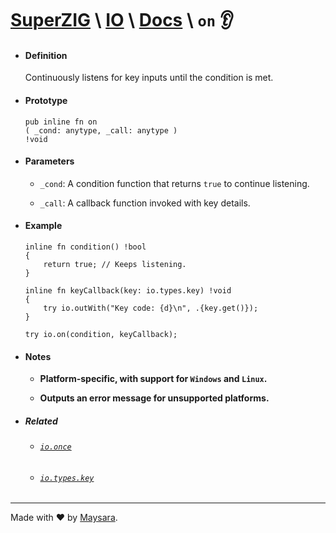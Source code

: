 # **[SuperZIG](https://github.com/Super-ZIG)** \ **[IO](../../README.md)** \ **[Docs](../readme.md)** \ **`on`** 👂

- #### **Definition**

    Continuously listens for key inputs until the condition is met.
    
- #### **Prototype**

    ```zig
    pub inline fn on
    ( _cond: anytype, _call: anytype ) 
    !void
    ```

- #### **Parameters**

  - `_cond`: A condition function that returns `true` to continue listening.

  - `_call`: A callback function invoked with key details.

- #### **Example**

    ```zig
    inline fn condition() !bool
    {
        return true; // Keeps listening.
    }

    inline fn keyCallback(key: io.types.key) !void
    {
        try io.outWith("Key code: {d}\n", .{key.get()});
    }

    try io.on(condition, keyCallback);
    ```

- #### **Notes**

    - **Platform-specific, with support for `Windows` and `Linux`.**

    - **Outputs an error message for unsupported platforms.**

- ##### Related

  - ###### [`io.once`](./once.md)

  - ###### [`io.types.key`](../types/key.md)

---

Made with ❤️ by [Maysara](http://github.com/maysara-elshewehy).